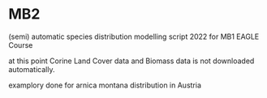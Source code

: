 # MB2

(semi) automatic species distribution modelling script 2022 for MB1 EAGLE Course

at this point Corine Land Cover data and Biomass data is not downloaded automatically.

examplory done for arnica montana distribution in Austria
